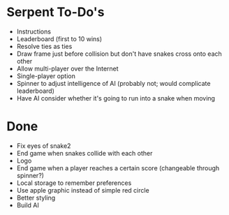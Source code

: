 # Serpent To-Do's

* Instructions
* Leaderboard (first to 10 wins)
* Resolve ties as ties
* Draw frame just before collision but don't have snakes cross onto each other
* Allow multi-player over the Internet
* Single-player option
* Spinner to adjust intelligence of AI (probably not; would complicate leaderboard)
* Have AI consider whether it's going to run into a snake when moving

# Done

* Fix eyes of snake2
* End game when snakes collide with each other
* Logo
* End game when a player reaches a certain score (changeable through spinner?)
* Local storage to remember preferences
* Use apple graphic instead of simple red circle
* Better styling
* Build AI
